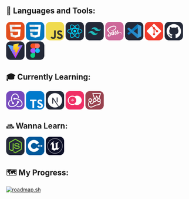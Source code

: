 ## 🧰 Languages and Tools:
<p>
<img src="https://github.com/tandpfun/skill-icons/blob/main/icons/HTML.svg" alt="HTML" height="50" margin:4px">
<img src="https://github.com/tandpfun/skill-icons/blob/main/icons/CSS.svg" alt="CSS" height="50" margin:4px">
<img src="https://github.com/tandpfun/skill-icons/blob/main/icons/JavaScript.svg" alt="Javascript" height="50" margin:4px">
<img src="https://github.com/tandpfun/skill-icons/blob/main/icons/React-Dark.svg" alt="React" height="50" margin:4px">
<img src="https://github.com/tandpfun/skill-icons/blob/main/icons/TailwindCSS-Dark.svg" alt="Tailwind" height="50" margin:4px">
<img src="https://github.com/tandpfun/skill-icons/blob/main/icons/Sass.svg" alt="Sass" height="50" margin:4px">
<img src="https://github.com/tandpfun/skill-icons/blob/main/icons/VSCode-Dark.svg" alt="VS Code" height="50" margin:4px">
<img src="https://github.com/tandpfun/skill-icons/blob/main/icons/Git.svg" alt="Git" height="50" margin:4px">
<img src="https://github.com/tandpfun/skill-icons/blob/main/icons/Github-Dark.svg" alt="Github" height="50" margin:4px">
<img src="https://github.com/tandpfun/skill-icons/blob/main/icons/Vite-Dark.svg" alt="Vite" height="50" margin:4px">
<img src="https://github.com/tandpfun/skill-icons/blob/main/icons/Figma-Dark.svg" alt="Figma" height="50" margin:4px">
</p>

## 🎓 Currently Learning:
<p> 
<img src="https://github.com/tandpfun/skill-icons/blob/main/icons/Redux.svg" alt="Redux" height="50" margin:4px">
<img src="https://github.com/tandpfun/skill-icons/blob/main/icons/TypeScript.svg" alt="TypeScript" height="50" margin:4px">
<img src="https://github.com/tandpfun/skill-icons/blob/main/icons/NextJS-Dark.svg" alt="NextJS" height="50" margin:4px">
<img src="https://github.com/tandpfun/skill-icons/blob/main/icons/Appwrite.svg" alt="Appwrite" height="50" margin:4px">
<img src="https://github.com/tandpfun/skill-icons/blob/main/icons/Jest.svg" alt="Jest" height="50" margin:4px">
</p>

## 🔜 Wanna Learn:
<p>
<img src="https://github.com/tandpfun/skill-icons/blob/main/icons/NodeJS-Dark.svg" alt="NodeJS" height="50" margin:4px">
<img src="https://github.com/tandpfun/skill-icons/blob/main/icons/CPP.svg" alt="CPP" height="50" margin:4px">
<img src="https://github.com/tandpfun/skill-icons/blob/main/icons/UnrealEngine.svg" alt="UnrealEngine" height="50" margin:4px">
</p>

## 🗺 My Progress:

[![roadmap.sh](https://api.roadmap.sh/v1-badge/wide/64c6fbd68bda28d991481ceb?variant=dark&roadmaps=javascript%2Creact%2Cfull-stack%2Cfrontend)](https://roadmap.sh)

